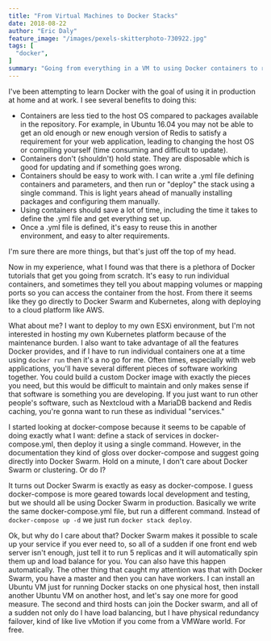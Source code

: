```yaml
---
title: "From Virtual Machines to Docker Stacks"
date: 2018-08-22
author: "Eric Daly"
feature_image: "/images/pexels-skitterphoto-730922.jpg"
tags: [
  "docker",
]
summary: "Going from everything in a VM to using Docker containers to run services"
---
```


I've been attempting to learn Docker with the goal of using it in production at home and at work. I see several benefits to doing this:

- Containers are less tied to the host OS compared to packages available in the repository. For example, in Ubuntu 16.04 you may not be able to get an old enough or new enough version of Redis to satisfy a requirement for your web application, leading to changing the host OS or compiling yourself (time consuming and difficult to update).
- Containers don't (shouldn't) hold state. They are disposable which is good for updating and if something goes wrong.
- Containers should be easy to work with. I can write a .yml file defining containers and parameters, and then run or "deploy" the stack using a single command. This is light years ahead of manually installing packages and configuring them manually.
- Using containers should save a lot of time, including the time it takes to define the .yml file and get everything set up.
- Once a .yml file is defined, it's easy to reuse this in another environment, and easy to alter requirements.

I'm sure there are more things, but that's just off the top of my head.

Now in my experience, what I found was that there is a plethora of Docker tutorials that get you going from scratch. It's easy to run individual containers, and sometimes they tell you about mapping volumes or mapping ports so you can access the container from the host. From there it seems like they go directly to Docker Swarm and Kubernetes, along with deploying to a cloud platform like AWS.

What about me? I want to deploy to my own ESXi environment, but I'm not interested in hosting my own Kubernetes platform because of the maintenance burden. I also want to take advantage of all the features Docker provides, and if I have to run individual containers one at a time using `docker run` then it's a no go for me. Often times, especially with web applications, you'll have several different pieces of software working together. You could build a custom Docker image with exactly the pieces you need, but this would be difficult to maintain and only makes sense if that software is something you are developing. If you just want to run other people's software, such as Nextcloud with a MariaDB backend and Redis caching, you're gonna want to run these as individual "services."

I started looking at docker-compose because it seems to be capable of doing exactly what I want: define a stack of services in docker-compose.yml, then deploy it using a single command. However, in the documentation they kind of gloss over docker-compose and suggest going directly into Docker Swarm. Hold on a minute, I don't care about Docker Swarm or clustering. Or do I?

It turns out Docker Swarm is exactly as easy as docker-compose. I guess docker-compose is more geared towards local development and testing, but we should all be using Docker Swarm in production. Basically we write the same docker-compose.yml file, but run a different command. Instead of `docker-compose up -d` we just run `docker stack deploy`.

Ok, but why do I care about that? Docker Swarm makes it possible to scale up your service if you ever need to, so all of a sudden if one front end web server isn't enough, just tell it to run 5 replicas and it will automatically spin them up and load balance for you. You can also have this happen automatically. The other thing that caught my attention was that with Docker Swarm, you have a master and then you can have workers. I can install an Ubuntu VM just for running Docker stacks on one physical host, then install another Ubuntu VM on another host, and let's say one more for good measure. The second and third hosts can join the Docker swarm, and all of a sudden not only do I have load balancing, but I have physical redundancy failover, kind of like live vMotion if you come from a VMWare world. For free.
